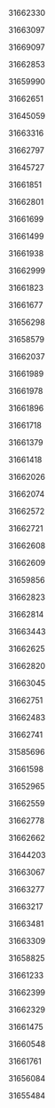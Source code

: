 31662330

31663097

31669097

31662853

31659990

31662651

31645059

31663316

31662797

31645727

31661851

31662801

31661699

31661499

31661938

31662999

31661823

31661677

31656298

31658579

31662037

31661989

31661978

31661896

31661718

31661379

31661418

31662026

31662074

31662572

31662721

31662608

31662609

31659856

31662823

31662814

31663443

31662625

31662820

31663045

31662751

31662483

31662741

31585696

31661598

31652965

31662559

31662778

31662662

31644203

31663067

31663277

31663217

31663481

31663309

31658825

31661233

31662399

31662329

31661475

31660548

31661761

31656084

31655484

